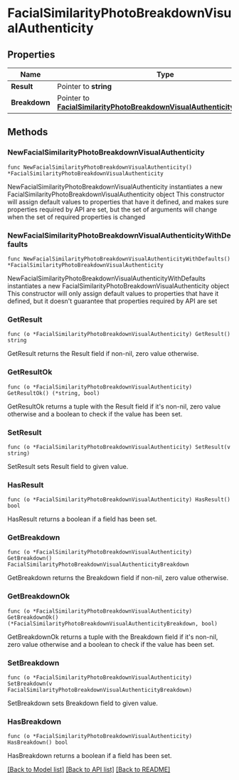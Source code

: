 # FacialSimilarityPhotoBreakdownVisualAuthenticity

## Properties

Name | Type | Description | Notes
------------ | ------------- | ------------- | -------------
**Result** | Pointer to **string** |  | [optional] 
**Breakdown** | Pointer to [**FacialSimilarityPhotoBreakdownVisualAuthenticityBreakdown**](FacialSimilarityPhotoBreakdownVisualAuthenticityBreakdown.md) |  | [optional] 

## Methods

### NewFacialSimilarityPhotoBreakdownVisualAuthenticity

`func NewFacialSimilarityPhotoBreakdownVisualAuthenticity() *FacialSimilarityPhotoBreakdownVisualAuthenticity`

NewFacialSimilarityPhotoBreakdownVisualAuthenticity instantiates a new FacialSimilarityPhotoBreakdownVisualAuthenticity object
This constructor will assign default values to properties that have it defined,
and makes sure properties required by API are set, but the set of arguments
will change when the set of required properties is changed

### NewFacialSimilarityPhotoBreakdownVisualAuthenticityWithDefaults

`func NewFacialSimilarityPhotoBreakdownVisualAuthenticityWithDefaults() *FacialSimilarityPhotoBreakdownVisualAuthenticity`

NewFacialSimilarityPhotoBreakdownVisualAuthenticityWithDefaults instantiates a new FacialSimilarityPhotoBreakdownVisualAuthenticity object
This constructor will only assign default values to properties that have it defined,
but it doesn't guarantee that properties required by API are set

### GetResult

`func (o *FacialSimilarityPhotoBreakdownVisualAuthenticity) GetResult() string`

GetResult returns the Result field if non-nil, zero value otherwise.

### GetResultOk

`func (o *FacialSimilarityPhotoBreakdownVisualAuthenticity) GetResultOk() (*string, bool)`

GetResultOk returns a tuple with the Result field if it's non-nil, zero value otherwise
and a boolean to check if the value has been set.

### SetResult

`func (o *FacialSimilarityPhotoBreakdownVisualAuthenticity) SetResult(v string)`

SetResult sets Result field to given value.

### HasResult

`func (o *FacialSimilarityPhotoBreakdownVisualAuthenticity) HasResult() bool`

HasResult returns a boolean if a field has been set.

### GetBreakdown

`func (o *FacialSimilarityPhotoBreakdownVisualAuthenticity) GetBreakdown() FacialSimilarityPhotoBreakdownVisualAuthenticityBreakdown`

GetBreakdown returns the Breakdown field if non-nil, zero value otherwise.

### GetBreakdownOk

`func (o *FacialSimilarityPhotoBreakdownVisualAuthenticity) GetBreakdownOk() (*FacialSimilarityPhotoBreakdownVisualAuthenticityBreakdown, bool)`

GetBreakdownOk returns a tuple with the Breakdown field if it's non-nil, zero value otherwise
and a boolean to check if the value has been set.

### SetBreakdown

`func (o *FacialSimilarityPhotoBreakdownVisualAuthenticity) SetBreakdown(v FacialSimilarityPhotoBreakdownVisualAuthenticityBreakdown)`

SetBreakdown sets Breakdown field to given value.

### HasBreakdown

`func (o *FacialSimilarityPhotoBreakdownVisualAuthenticity) HasBreakdown() bool`

HasBreakdown returns a boolean if a field has been set.


[[Back to Model list]](../README.md#documentation-for-models) [[Back to API list]](../README.md#documentation-for-api-endpoints) [[Back to README]](../README.md)


